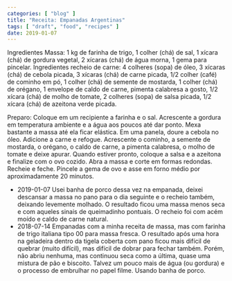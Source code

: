```yaml
---
categories: [ "blog" ]
title: "Receita: Empanadas Argentinas"
tags: [ "draft", "food", "recipes" ]
date: 2019-01-07 
---
```


Ingredientes Massa: 1 kg de farinha de trigo, 1 colher (chá) de sal, 1 xícara (chá) de gordura vegetal, 2 xícaras (chá) de água morna, 1 gema para pincelar. Ingredientes recheio de carne: 4 colheres (sopa) de óleo, 3 xícaras (chá) de cebola picada, 3 xícaras (chá) de carne picada, 1/2 colher (café) de cominho em pó, 1 colher (chá) de semente de mostarda, 1 colher (chá) de orégano, 1 envelope de caldo de carne, pimenta calabresa a gosto, 1/2 xícara (chá) de molho de tomate, 2 colheres (sopa) de salsa picada, 1/2 xícara (chá) de azeitona verde picada. 

Preparo: Coloque em um recipiente a farinha e o sal. Acrescente a gordura em temperatura ambiente e a água aos poucos até dar ponto. Mexa bastante a massa até ela ficar elástica. Em uma panela, doure a cebola no óleo. Adicione a carne e refogue. Acrescente o cominho, a semente de mostarda, o orégano, o caldo de carne, a pimenta calabresa, o molho de tomate e deixe apurar. Quando estiver pronto, coloque a salsa e a azeitona e finalize com o ovo cozido. Abra a massa e corte em formas redondas. Recheie e feche. Pincele a gema de ovo e asse em forno médio por aproximadamente 20 minutos.

 - 2019-01-07 Usei banha de porco dessa vez na empanada, deixei descansar a massa no pano para o dia seguinte e o recheio também, deixando levemente molhado. O resultado ficou uma massa menos seca e com aqueles sinais de queimadinho pontuais. O recheio foi com acém moído e caldo de carne natural.
 - 2018-07-14 Empanadas com a minha receita de massa, mas com farinha de trigo italiana tipo 00 para massa fresca. O resultado após uma hora na geladeira dentro da tigela coberta com pano ficou mais difícil de quebrar (muito difícil), mas difícil de dobrar para fechar também. Porém, não abriu nenhuma, mas continuou seca como a última, quase uma mistura de pão e biscoito. Talvez um pouco mais de água (ou gordura) e o processo de embrulhar no papel filme. Usando banha de porco.
